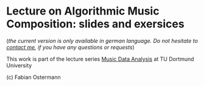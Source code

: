 # Lecture on Algorithmic Music Composition: slides and exersices
(*the current version is only available in german language. Do not hesitate to [contact me](mailto:fabian.ostermann@tu-dortmund.de), if you have any questions or requests*)

This work is part of the lecture series [Music Data Analysis](https://ls11-www.cs.tu-dortmund.de/people/rudolph/teaching/lectures/MDA/WS2022-23/lecture.jsp) at TU Dortmund University

(c) Fabian Ostermann

